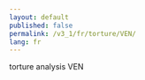 ```yaml
---
layout: default
published: false
permalink: /v3_1/fr/torture/VEN/
lang: fr
---
```


torture analysis VEN
